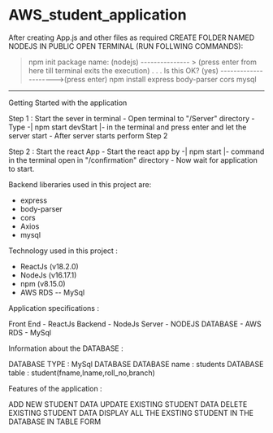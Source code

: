 # AWS_student_application

After creating App.js and other files as required
CREATE FOLDER NAMED NODEJS IN PUBLIC
OPEN TERMINAL (RUN FOLLWING COMMANDS):
> npm init
package name: (nodejs) --------------- > (press enter from here till terminal exits the execution)
.
.
.
Is this OK? (yes) --------------------->(press enter)
>npm install express body-parser cors mysql

---------------------------------------------------------------------------------------------------

Getting Started with the application

Step 1 : Start the sever in terminal
        - Open terminal to "/Server" directory
        - Type -| npm start devStart |- in the terminal and press enter and let the server start
        - After server starts perform Step 2

Step 2 : Start the react App
        - Start the react app by -| npm start |- command in the terminal open in "/confirmation" directory
        - Now wait for application to start. 


Backend liberaries used in this project are: 

- express
- body-parser
- cors
- Axios
- mysql

Technology used in this project  : 

- ReactJs (v18.2.0)
- NodeJs (v16.17.1)
- npm (v8.15.0)
- AWS RDS -- MySql


Application specifications :

Front End - ReactJs
Backend - NodeJs
Server - NODEJS
DATABASE - AWS RDS - MySql




Information about the DATABASE :

DATABASE TYPE : MySql DATABASE
DATABASE name : students
DATABASE table : student(fname,lname,roll_no,branch)


Features of the application : 

ADD NEW STUDENT DATA
UPDATE EXISTING STUDENT DATA
DELETE EXISTING STUDENT DATA
DISPLAY ALL THE EXSTING STUDENT IN THE DATABASE IN TABLE FORM
